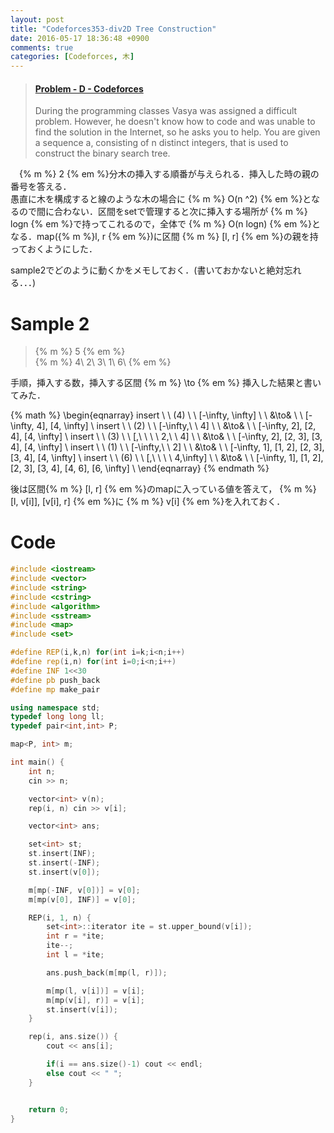 ```yaml
---
layout: post
title: "Codeforces353-div2D Tree Construction"
date: 2016-05-17 18:36:48 +0900
comments: true
categories: [Codeforces, 木]
---
```


<blockquote class="embedly-card" data-card-key="39deea93f79745829254c0652225a544" data-card-controls="0" data-card-branding="0" data-card-type="article"><h4><a href="http://codeforces.com/contest/675/problem/D">Problem - D - Codeforces</a></h4><p>During the programming classes Vasya was assigned a difficult problem. However, he doesn't know how to code and was unable to find the solution in the Internet, so he asks you to help. You are given a sequence a, consisting of n distinct integers, that is used to construct the binary search tree.</p></blockquote>
<script async src="//cdn.embedly.com/widgets/platform.js" charset="UTF-8"></script>

<!-- more -->

　{% m %} 2 {% em %}分木の挿入する順番が与えられる．挿入した時の親の番号を答える．  
愚直に木を構成すると線のような木の場合に {% m %} O(n ^2) {% em %}となるので間に合わない．区間をsetで管理すると次に挿入する場所が {% m %} logn {% em %}で持ってこれるので，全体で {% m %} O(n logn) {% em %}となる．map({% m %}l, r {% em %})に区間 {% m %} [l, r] {% em %}の親を持っておくようにした．  

sample2でどのように動くかをメモしておく．(書いておかないと絶対忘れる．．．)

# Sample 2
> {% m %} 5 {% em %}  
> {% m %} 4\ 2\ 3\ 1\ 6\ {% em %}

手順，挿入する数，挿入する区間 {% m %} \to {% em %} 挿入した結果と書いてみた．

{% math %}
\begin{eqnarray}
insert \ \ (4) \ \ [-\infty, \infty] \ \ &\to& \ \ [-\infty, 4], [4, \infty] \\
insert \ \ (2) \ \ [-\infty,\ \ 4] \ \ &\to& \ \ [-\infty, 2], [2, 4], [4, \infty]  \\
insert \ \ (3) \ \ [\,\ \ \ \ 2,\ \ 4] \ \ &\to& \ \ [-\infty, 2], [2, 3], [3, 4], [4, \infty] \\
insert \ \ (1) \ \ [-\infty,\ \ 2] \ \ &\to& \ \ [-\infty, 1], [1, 2], [2, 3], [3, 4], [4, \infty] \\
insert \ \ (6) \ \ [\,\ \ \ \ 4,\infty] \ \ &\to& \ \ [-\infty, 1], [1, 2], [2, 3], [3, 4], [4, 6], [6, \infty] \\
\end{eqnarray}
{% endmath %}

後は区間{% m %} [l, r] {% em %}のmapに入っている値を答えて， {% m %} [l, v[i]], [v[i], r] {% em %}に {% m %} v[i] {% em %}を入れておく．

# Code

```cpp
#include <iostream>
#include <vector>
#include <string>
#include <cstring>
#include <algorithm>
#include <sstream>
#include <map>
#include <set>

#define REP(i,k,n) for(int i=k;i<n;i++)
#define rep(i,n) for(int i=0;i<n;i++)
#define INF 1<<30
#define pb push_back
#define mp make_pair

using namespace std;
typedef long long ll;
typedef pair<int,int> P;

map<P, int> m;

int main() {
	int n;
	cin >> n;

	vector<int> v(n);
	rep(i, n) cin >> v[i];

	vector<int> ans;

	set<int> st;
	st.insert(INF);
	st.insert(-INF);
	st.insert(v[0]);

	m[mp(-INF, v[0])] = v[0];
	m[mp(v[0], INF)] = v[0];

	REP(i, 1, n) {
		set<int>::iterator ite = st.upper_bound(v[i]);
		int r = *ite;
		ite--;
		int l = *ite;

		ans.push_back(m[mp(l, r)]);

		m[mp(l, v[i])] = v[i];
		m[mp(v[i], r)] = v[i];
		st.insert(v[i]);
	}

	rep(i, ans.size()) {
		cout << ans[i];

		if(i == ans.size()-1) cout << endl;
		else cout << " ";
	}


	return 0;
}
```

